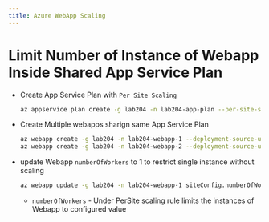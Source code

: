```yaml
---
title: Azure WebApp Scaling
---
```


# Limit Number of Instance of Webapp Inside Shared App Service Plan
- Create App Service Plan with `Per Site Scaling`
  ```bash
  az appservice plan create -g lab204 -n lab204-app-plan --per-site-scaling=true
  ```
- Create Multiple webapps sharign same App Service Plan
  ```bash
  az webapp create -g lab204 -n lab204-webapp-1 --deployment-source-url https://github.com/guptanikx/temp-webapp-git-deploy --plan temp-040-git-deploy
  az webapp create -g lab204 -n lab204-webapp-2 --deployment-source-url https://github.com/guptanikx/temp-webapp-git-deploy --plan temp-040-git-deploy
  ```
- update Webapp `numberOfWorkers` to 1 to restrict single instance without scaling
  ```bash
  az webapp update -g lab204 -n lab204-webapp-1 siteConfig.numberOfWorkers=1
  ``` 
  - `numberOfWorkers` - Under PerSite scaling rule limits the instances of Webapp to configured value